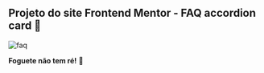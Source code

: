 ## Projeto do site Frontend Mentor - FAQ accordion card 👋

![faq](https://user-images.githubusercontent.com/85807972/208672319-7accdfba-ef77-430f-b724-ad188dbc924c.jpg)


**Foguete não tem ré!** 🚀
